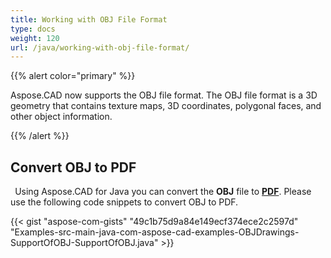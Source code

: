 ```yaml
---
title: Working with OBJ File Format
type: docs
weight: 120
url: /java/working-with-obj-file-format/
---
```


{{% alert color="primary" %}} 

Aspose.CAD now supports the OBJ file format. The OBJ file format is a 3D geometry that contains texture maps, 3D coordinates, polygonal faces, and other object information.

{{% /alert %}} 


## **Convert OBJ to PDF**
` `Using Aspose.CAD for Java you can convert the **OBJ** file to [**PDF**](https://wiki.fileformat.com/view/pdf/). Please use the following code snippets to convert OBJ to PDF.

{{< gist "aspose-com-gists" "49c1b75d9a84e149ecf374ece2c2597d" "Examples-src-main-java-com-aspose-cad-examples-OBJDrawings-SupportOfOBJ-SupportOfOBJ.java" >}}




